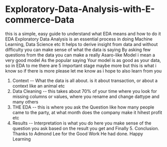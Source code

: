 # Exploratory-Data-Analysis-with-E-commerce-Data
this is a simple, easy guide to understand what EDA means and how to do it
EDA Exploratory Data Analysis is an essential process in doing Machine Learning, Data Science etc
It helps to derive insight from data and without difficulty you can make sense of what the data is  saying
By asking few questions from the data you can make a really Asaro-like Model i mean a very good model
As the popular saying Your model is as good as your data, so in EDA to me there are 5 important stage maybe more but this is what i know so 
if there is more please let me know as i hope to also learn from you
1. Context -- What the data is all about. is it about transaction, or about a context like an animal etc
2. Data Cleaning -- this takes about 70% of your time where you look for missing columns or values, where you rename and change dattype and many others
3. THE EDA -- this is where you ask the Question like how many people came to the party, at what month does the company make it hihest profit etc
4. Results -- Interpretation is what you do here you make sense of the question you ask based on the result you get
and Finally 5. Conclusion. 
Thanks to Admond Lee for the Good Work He had done. Happy Learning
